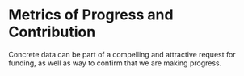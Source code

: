 # Metrics of Progress and Contribution
Concrete data can be part of a compelling and attractive request for funding, as well as way to confirm that we are making progress.